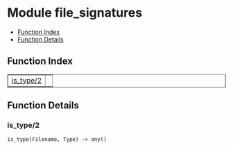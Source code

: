 

# Module file_signatures #
* [Function Index](#index)
* [Function Details](#functions)

<a name="index"></a>

## Function Index ##


<table width="100%" border="1" cellspacing="0" cellpadding="2" summary="function index"><tr><td valign="top"><a href="#is_type-2">is_type/2</a></td><td></td></tr></table>


<a name="functions"></a>

## Function Details ##

<a name="is_type-2"></a>

### is_type/2 ###

`is_type(Filename, Type) -> any()`

